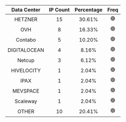 | Data Center | IP Count | Percentage | Freq |
|:------------:|:--------:|:-----------:|:-----:|
| HETZNER | 15 | 30.61% | 🟢 |
| OVH | 8 | 16.33% | 🟢 |
| Contabo | 5 | 10.20% | 🟢 |
| DIGITALOCEAN | 4 | 8.16% | 🟢 |
| Netcup | 3 | 6.12% | 🟢 |
| HIVELOCITY | 1 | 2.04% | 🟢 |
| IPAX | 1 | 2.04% | 🟢 |
| MEVSPACE | 1 | 2.04% | 🟢 |
| Scaleway | 1 | 2.04% | 🟢 |
| OTHER | 10 | 20.41% | 🟢 |